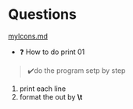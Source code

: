 # Questions

[myIcons.md](../../doc/myIcons.md)

* ❓ How to do print 01
>✔️do the program setp by step
1. print each line
2. format the out by **\t**